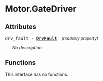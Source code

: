 





# Motor.GateDriver

## Attributes



<big><code>drv_fault - 
**[<span >DrvFault</span>](motor.gatedriver.drvfault.md)**</code></big>&nbsp;&nbsp;&nbsp;&nbsp;<span style="font-size: small;">_(readonly property)_</span>

<ul>

_No description_</ul>



## Functions


This interface has no functions.
